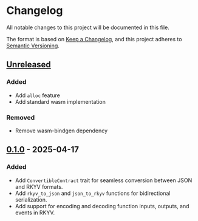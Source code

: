# Changelog

All notable changes to this project will be documented in this file.

The format is based on [Keep a Changelog](https://keepachangelog.com/en/1.0.0/),
and this project adheres to [Semantic Versioning](https://semver.org/spec/v2.0.0.html).

## [Unreleased]

### Added

- Add `alloc` feature
- Add standard wasm implementation

### Removed

- Remove wasm-bindgen dependency

## [0.1.0] - 2025-04-17

### Added

- Add `ConvertibleContract` trait for seamless conversion between JSON and RKYV formats.
- Add `rkyv_to_json` and `json_to_rkyv` functions for bidirectional serialization.
- Add support for encoding and decoding function inputs, outputs, and events in RKYV.

[Unreleased]: https://github.com/dusk-network/rusk/compare/dusk-data-driver-0.1.0...HEAD
[0.1.0]: https://github.com/dusk-network/rusk/tree/dusk-data-driver-0.1.0
